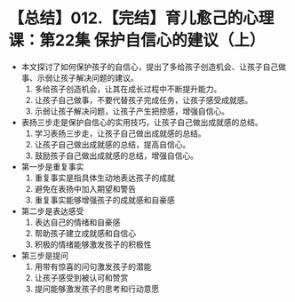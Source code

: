 # 【总结】012.【完结】育儿愈己的心理课：第22集 保护自信心的建议（上）

-   本文探讨了如何保护孩子的自信心，提出了多给孩子创造机会、让孩子自己做事、示弱让孩子解决问题的建议。
    1.  多给孩子创造机会，让其在成长过程中不断提升能力。
    2.  让孩子自己做事，不要代替孩子完成任务，让孩子感受成就感。
    3.  示弱让孩子解决问题，让孩子产生把控感，增强自信心。
-   表扬三步走是保护自信心的实用技巧，让孩子自己做出成就感的总结。
    1.  学习表扬三步走，让孩子自己做出成就感的总结。
    2.  让孩子自己做出成就感的总结，提高自信心。
    3.  鼓励孩子自己做出成就感的总结，增强自信心。
-   第一步是重复事实
    1.  重复事实是指具体生动地表达孩子的成就
    2.  避免在表扬中加入期望和警告
    3.  重复事实能够增强孩子的成就感和自豪感
-   第二步是表达感受
    1.  表达自己的情绪和自豪感
    2.  帮助孩子建立成就感和自信心
    3.  积极的情绪能够激发孩子的积极性
-   第三步是提问
    1.  用带有惊喜的问句激发孩子的潜能
    2.  让孩子感受到被认可和赞赏
    3.  提问能够激发孩子的思考和行动意愿